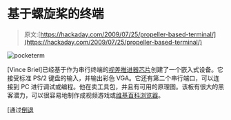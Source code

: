 # 基于螺旋桨的终端

> 原文:[https://hackaday.com/2009/07/25/propeller-based-terminal/](https://hackaday.com/2009/07/25/propeller-based-terminal/)

![pocketerm](../Images/c8975520ce88c1064079717b3662e461.png "pocketerm")

[Vince Briel]已经基于作为串行终端的[视差推进器芯片](http://www.parallax.com/tabid/407/Default.aspx)创建了一个嵌入式设备。它接受标准 PS/2 键盘的输入，并输出彩色 VGA。它还有第二个串行端口，可以连接到 PC 进行调试或编程。他在卖工具包，并且有可用的原理图。该板有很大的黑客潜力，可以很容易地制作成视频游戏或[维基百科浏览器](http://hackaday.com/2009/05/02/wikibrowser/)。

[通过[倒退](http://www.retrothing.com/2009/07/the-briel-pocketerm.html)